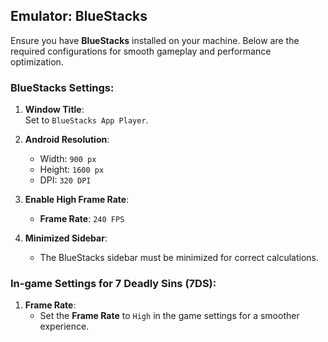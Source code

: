 ## Emulator: BlueStacks

Ensure you have **BlueStacks** installed on your machine. Below are the required configurations for smooth gameplay and performance optimization.

### BlueStacks Settings:

1. **Window Title**:  
   Set to `BlueStacks App Player`.

2. **Android Resolution**:  
   - Width: `900 px`
   - Height: `1600 px`
   - DPI: `320 DPI`

3. **Enable High Frame Rate**:  
   - **Frame Rate**: `240 FPS`

4. **Minimized Sidebar**:  
   - The BlueStacks sidebar must be minimized for correct calculations.

### In-game Settings for 7 Deadly Sins (7DS):

1. **Frame Rate**:  
   - Set the **Frame Rate** to `High` in the game settings for a smoother experience.
